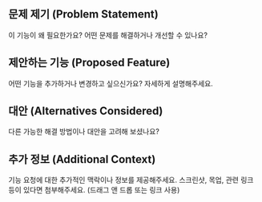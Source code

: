 ## 문제 제기 (Problem Statement)

이 기능이 왜 필요한가요? 어떤 문제를 해결하거나 개선할 수 있나요?

## 제안하는 기능 (Proposed Feature)

어떤 기능을 추가하거나 변경하고 싶으신가요? 자세하게 설명해주세요.

## 대안 (Alternatives Considered)

다른 가능한 해결 방법이나 대안을 고려해 보셨나요?

## 추가 정보 (Additional Context)

기능 요청에 대한 추가적인 맥락이나 정보를 제공해주세요.
스크린샷, 목업, 관련 링크 등이 있다면 첨부해주세요. (드래그 앤 드롭 또는 링크 사용)